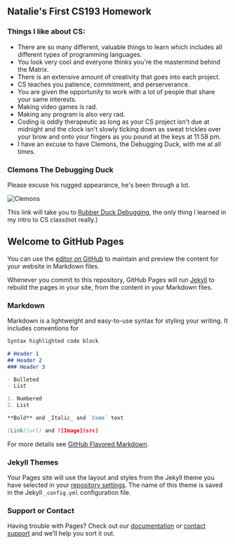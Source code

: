 ## Natalie's First CS193 Homework

### Things I like about CS:

- There are so many different, valuable things to learn which includes all different types of programming languages.
- You look very cool and everyone thinks you're the mastermind behind the Matrix.
- There is an extensive amount of creativity that goes into each project.
- CS teaches you patience, commitment, and perserverance.
- You are given the opportunity to work with a lot of people that share your same interests.
- Making video games is rad.
- Making any program is also very rad.
- Coding is oddly therapeutic as long as your CS project isn't due at midnight and the clock isn't slowly ticking down as sweat trickles over your brow and onto your fingers as you pound at the keys at 11:58 pm.
- I have an excuse to have Clemons, the Debugging Duck, with me at all times.

### Clemons The Debugging Duck

Please excuse his rugged appearance, he's been through a lot.

![Clemons](https://user-images.githubusercontent.com/89657349/131576299-cf0b7df4-c56c-4806-8903-7f6086405271.jpg)

This link will take you to [Rubber Duck Debugging](https://rubberduckdebugging.com/), the only thing I learned in my intro to CS class(not really.)


## Welcome to GitHub Pages

You can use the [editor on GitHub](https://github.com/kalutes/CS193_Fall18_Lab1/edit/master/index.md) to maintain and preview the content for your website in Markdown files.

Whenever you commit to this repository, GitHub Pages will run [Jekyll](https://jekyllrb.com/) to rebuild the pages in your site, from the content in your Markdown files.

### Markdown

Markdown is a lightweight and easy-to-use syntax for styling your writing. It includes conventions for

```markdown
Syntax highlighted code block

# Header 1
## Header 2
### Header 3

- Bulleted
- List

1. Numbered
2. List

**Bold** and _Italic_ and `Code` text

[Link](url) and ![Image](src)
```

For more details see [GitHub Flavored Markdown](https://guides.github.com/features/mastering-markdown/).

### Jekyll Themes

Your Pages site will use the layout and styles from the Jekyll theme you have selected in your [repository settings](https://github.com/kalutes/CS193_Fall18_Lab1/settings). The name of this theme is saved in the Jekyll `_config.yml` configuration file.

### Support or Contact

Having trouble with Pages? Check out our [documentation](https://help.github.com/categories/github-pages-basics/) or [contact support](https://github.com/contact) and we’ll help you sort it out.
